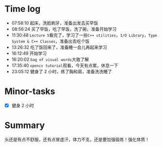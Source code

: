 # Time log

- 07:58:10 起床，洗脸刷牙，准备出发去买早饭
- 08:56:24 买了早饭，吃了早饭，洗了碗，准备开始学习
- 11:30:48 `Lecture 5`看完了，学习了一些`C++ utilities`，`I/O Library`，`Type System & C++ Classes`，准备出去吃个饭
- 13:26:32 吃了饭回来了，准备睡一会儿再起来学习
- 16:12:49 开始学习
- 16:20:02 `bag of visual words`大致了解
- 17:35:40 `opencv tutorial`观看，今天有点累，休息一下
- 23:05:12 健身了 2 小时，练了胸和肩，准备洗洗睡了

# Minor-tasks

-[x] 健身 2 小时

# Summary

头还是有点不舒服，还有点冒虚汗，体力不支。还是要加强锻炼！强化体质！
